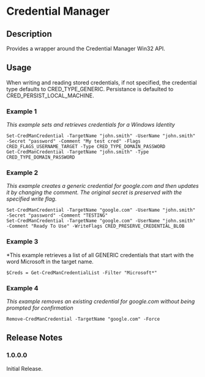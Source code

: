 # Credential Manager

## Description

Provides a wrapper around the Credential Manager Win32 API.

## Usage

When writing and reading stored credentials, if not specified, the credential type defaults to CRED_TYPE_GENERIC. Persistance is defaulted to CRED_PERSIST_LOCAL_MACHINE.

### Example 1

*This example sets and retrieves credentials for a Windows Identity*
    
	Set-CredManCredential -TargetName "john.smith" -UserName "john.smith" -Secret "password" -Comment "My test cred" -Flags CRED_FLAGS_USERNAME_TARGET -Type CRED_TYPE_DOMAIN_PASSWORD
    Get-CredManCredential -TargetName "john.smith" -Type CRED_TYPE_DOMAIN_PASSWORD

### Example 2

*This example creates a generic credential for google.com and then updates it by changing the comment. The original secret is preserved with the specified write flag.*
	
	Set-CredManCredential -TargetName "google.com" -UserName "john.smith" -Secret "password" -Comment "TESTING"
	Set-CredManCredential -TargetName "google.com" -UserName "john.smith" -Comment "Ready To Use" -WriteFlags CRED_PRESERVE_CREDENTIAL_BLOB

### Example 3
*This example retrieves a list of all GENERIC credentials that start with the word Microsoft in the target name.
    
	$Creds = Get-CredManCredentialList -Filter "Microsoft*"

### Example 4

*This example removes an existing credential for google.com without being prompted for confirmation*
    
	Remove-CredManCredential -TargetName "google.com" -Force

## Release Notes

### 1.0.0.0
Initial Release.